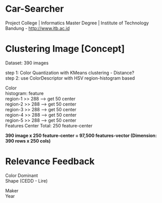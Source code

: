 # Car-Searcher
Project College | Informatics Master Degree | Institute of Technology Bandung - http://www.itb.ac.id

# Clustering Image [Concept]
Dataset: 390 images

step 1: Color Quantization with KMeans clustering - Distance?<br>
step 2: use ColorDescriptor with HSV region-histogram based<br>

Color<br>
histogram:  feature<br>
region-1 >> 288 --> get 50 center<br>
region-2 >> 288 --> get 50 center<br>
region-3 >> 288 --> get 50 center<br>
region-4 >> 288 --> get 50 center<br>
region-5 >> 288 --> get 50 center<br>
Features Center Total:	250 feature-center<br>


<b>390 image x 250 feature-center = 97,500 features-vector (Dimension: 390 rows x 250 cols)</b>


# Relevance Feedback
Color Dominant<br>
Shape (CEDD - Lire)<br>

Maker<br>
Year